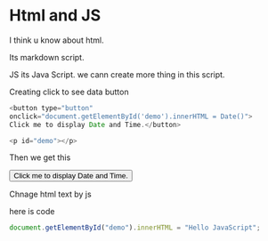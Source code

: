 # Html and JS

I think u know about html.

Its markdown script.

JS its Java Script. we cann create more thing in this script.

Creating click to see data button
```js
<button type="button"
onclick="document.getElementById('demo').innerHTML = Date()">
Click me to display Date and Time.</button>

<p id="demo"></p>
```

Then we get this 

<button type="button"
onclick="document.getElementById('demo').innerHTML = Date()">
Click me to display Date and Time.</button>

<p id="demo"></p>

Chnage html text by js

here is code

```js
document.getElementById("demo").innerHTML = "Hello JavaScript";
```
